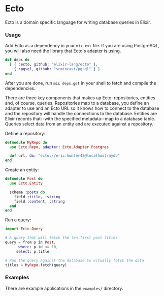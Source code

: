 # Ecto

Ecto is a domain specific language for writing database queries in Elixir.

### Usage

Add Ecto as a dependency in your `mix.exs` file. If you are using PostgreSQL, you will also need the library that Ecto's adapter is using.

```elixir
def deps do
  [ { :ecto, github: "elixir-lang/ecto" },
    { :pgsql, github: "semiocast/pgsql" } ]
end
```

After you are done, run `mix deps.get` in your shell to fetch and compile the dependencies.

There are three key components that makes up Ecto: repositories, entities and, of course, queries. Repositories map to a database, you define an adapter to use and an Ecto URL so it knows how to connect to the database and the repository will handle the connections to the database. Entities are Elixir records that--with the specified metadata--map to a database table. Queries select data from an entity and are executed against a repository.

Define a repository:

```elixir
defmodule MyRepo do
  use Ecto.Repo, adapter: Ecto.Adapter.Postgres

  def url, do: "ecto://eric:hunter42@localhost/mydb"
end
```

Create an entity:

```elixir
defmodule Post do
  use Ecto.Entity

  schema :posts do
    field :title, :string
    field :content, :string
  end
end
```

Run a query:

```elixir
import Ecto.Query

# A query that will fetch the ten first post titles
query = from p in Post,
      where: p.id <= 10,
     select: p.title

# Run the query against the database to actually fetch the data
titles = MyRepo.fetch(query)
```

### Examples

There are example applications in the `examples/` directory.
